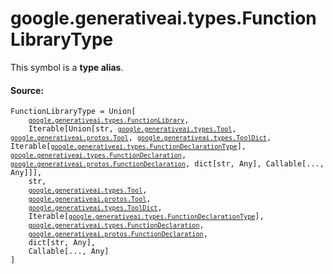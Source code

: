 <div itemscope itemtype="http://developers.google.com/ReferenceObject">
<meta itemprop="name" content="google.generativeai.types.FunctionLibraryType" />
<meta itemprop="path" content="Stable" />
</div>

# google.generativeai.types.FunctionLibraryType

<!-- Insert buttons and diff -->
This symbol is a **type alias**.



#### Source:

<pre class="devsite-click-to-copy prettyprint lang-py tfo-signature-link">
<code>FunctionLibraryType = Union[
    <a href="../../../google/generativeai/types/FunctionLibrary.md"><code>google.generativeai.types.FunctionLibrary</code></a>,
    Iterable[Union[str, <a href="../../../google/generativeai/types/Tool.md"><code>google.generativeai.types.Tool</code></a>, <a href="../../../google/generativeai/protos/Tool.md"><code>google.generativeai.protos.Tool</code></a>, <a href="../../../google/generativeai/types/ToolDict.md"><code>google.generativeai.types.ToolDict</code></a>, Iterable[<a href="../../../google/generativeai/types/FunctionDeclarationType.md"><code>google.generativeai.types.FunctionDeclarationType</code></a>], <a href="../../../google/generativeai/types/FunctionDeclaration.md"><code>google.generativeai.types.FunctionDeclaration</code></a>, <a href="../../../google/generativeai/protos/FunctionDeclaration.md"><code>google.generativeai.protos.FunctionDeclaration</code></a>, dict[str, Any], Callable[..., Any]]],
    str,
    <a href="../../../google/generativeai/types/Tool.md"><code>google.generativeai.types.Tool</code></a>,
    <a href="../../../google/generativeai/protos/Tool.md"><code>google.generativeai.protos.Tool</code></a>,
    <a href="../../../google/generativeai/types/ToolDict.md"><code>google.generativeai.types.ToolDict</code></a>,
    Iterable[<a href="../../../google/generativeai/types/FunctionDeclarationType.md"><code>google.generativeai.types.FunctionDeclarationType</code></a>],
    <a href="../../../google/generativeai/types/FunctionDeclaration.md"><code>google.generativeai.types.FunctionDeclaration</code></a>,
    <a href="../../../google/generativeai/protos/FunctionDeclaration.md"><code>google.generativeai.protos.FunctionDeclaration</code></a>,
    dict[str, Any],
    Callable[..., Any]
]
</code></pre>



<!-- Placeholder for "Used in" -->
